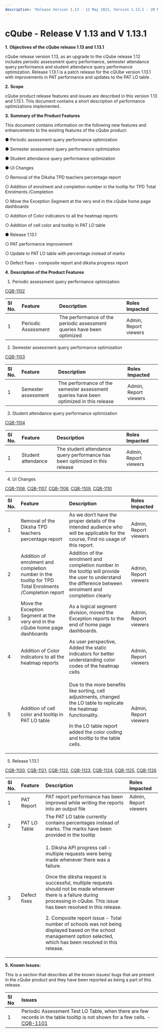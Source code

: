 ```yaml
---
description: 'Release Version 1.13 - 12 May 2021, Version 1.13.1 - 20 May 2021'
---
```


# cQube - Release V 1.13 and V 1.13.1

**1.**           **Objectives of the cQube release 1.13 and 1.13.1**

cQube release version 1.13, as an upgrade to the cQube release 1.12 includes periodic assessment query performance, semester attendance query performance and student attendance query performance  optimization.  Release 1.13.1 is a patch release for the cQUbe version 1.13.1 with improvements in PAT performance and updates to the PAT LO table .

**2.**           **Scope**

cQube product release features and issues are described in this version 1.13 and 1.13.1. This document contains a short description of performance optimizations implemented..

**3.**           **Summary of the Product Features** 

This document contains information on the following new features and enhancements to the existing features of the cQube product:

●        Periodic assessment query performance optimization

●        Semester assessment query performance optimization

●        Student attendance query performance optimization

●        UI Changes

○        Removal of the Diksha TPD teachers percentage report

○        Addition of enrolment and completion number in the tooltip for TPD Total Enrolments /Completion

○        Move the Exception Segment at the very end in the cQube home page dashboards

○        Addition of Color indicators to all the heatmap reports

○        Addition of cell color and tooltip in PAT LO table

●        Release 1.13.1

○        PAT performance improvement

○        Update to PAT LO table with percentage instead of marks

○        Defect fixes - composite report and diksha progress report

**4.**           **Description of the Product Features**

1. Periodic assessment query performance optimization

 [CQB-1102](https://project-sunbird.atlassian.net/browse/CQB-1102)

| Sl No. | Feature | Description | Roles Impacted |
| :--- | :--- | :--- | :--- |
| 1 | Periodic Assessment | The performance of the periodic assessment queries have been optimized | Admin, Report viewers |

2. Semester assessment query performance optimization

[CQB-1103](https://project-sunbird.atlassian.net/browse/CQB-1103)

| Sl No. | Feature | Description | Roles Impacted |
| :--- | :--- | :--- | :--- |
| 1 | Semester assessment | The performance of the semester assessment queries have been optimized in this release | Admin, Report viewers |

3. Student attendance query performance optimization

[CQB-1104](https://project-sunbird.atlassian.net/browse/CQB-1104)

| Sl No. | Feature | Description | Roles Impacted |
| :--- | :--- | :--- | :--- |
| 1 | Student attendance | The student attendance query performance has been optimized in this release | Admin, Report viewers |

4. UI Changes

[CQB-1106](https://project-sunbird.atlassian.net/browse/CQB-1106), [CQB-1107](https://project-sunbird.atlassian.net/browse/CQB-1107), [CQB-1108](https://project-sunbird.atlassian.net/browse/CQB-1108), [CQB-1109](https://project-sunbird.atlassian.net/browse/CQB-1109), [CQB-1110](https://project-sunbird.atlassian.net/browse/CQB-1110)

<table>
  <thead>
    <tr>
      <th style="text-align:left">Sl No.</th>
      <th style="text-align:left">Feature</th>
      <th style="text-align:left">Description</th>
      <th style="text-align:left">Roles Impacted</th>
    </tr>
  </thead>
  <tbody>
    <tr>
      <td style="text-align:left">1</td>
      <td style="text-align:left">Removal of the Diksha TPD teachers percentage report</td>
      <td style="text-align:left">As we don&#x2019;t have the proper details of the intended audience who
        will be applicable for the course, Find no usage of this report.</td>
      <td
      style="text-align:left">Admin, Report viewers</td>
    </tr>
    <tr>
      <td style="text-align:left">2</td>
      <td style="text-align:left">Addition of enrolment and completion number in the tooltip for TPD Total
        Enrolments /Completion report</td>
      <td style="text-align:left">Addition of the enrolment and completion number in the tooltip will provide
        the user to understand the difference between enrolment and completion
        clearly</td>
      <td style="text-align:left">Admin, Report viewers</td>
    </tr>
    <tr>
      <td style="text-align:left">3</td>
      <td style="text-align:left">Move the Exception Segment at the very end in the cQube home page dashboards</td>
      <td
      style="text-align:left">As a logical segment division, moved the Exception reports to the end
        of home page dashboards.</td>
        <td style="text-align:left">Admin, Report viewers</td>
    </tr>
    <tr>
      <td style="text-align:left">4</td>
      <td style="text-align:left">Addition of Color indicators to all the heatmap reports</td>
      <td style="text-align:left">As user perspective, Added the static indicators for better understanding
        color codes of the heatmap cells</td>
      <td style="text-align:left">Admin, Report viewers</td>
    </tr>
    <tr>
      <td style="text-align:left">5</td>
      <td style="text-align:left">Addition of cell color and tooltip in PAT LO table</td>
      <td style="text-align:left">
        <p>Due to the more benefits like sorting, cell adjustments, changed the LO
          table to replicate the heatmap functionality.</p>
        <p>In the LO table report added the color coding and tooltip to the table
          cells.</p>
      </td>
      <td style="text-align:left">Admin, Report viewers</td>
    </tr>
  </tbody>
</table>

5. Release 1.13.1

[CQB-1120](https://project-sunbird.atlassian.net/browse/CQB-1120), [CQB-1121](https://project-sunbird.atlassian.net/browse/CQB-1121), [CQB-1122](https://project-sunbird.atlassian.net/browse/CQB-1122), [CQB-1123](https://project-sunbird.atlassian.net/browse/CQB-1123), [CQB-1124](https://project-sunbird.atlassian.net/browse/CQB-1124), [CQB-1125](https://project-sunbird.atlassian.net/browse/CQB-1125), [CQB-1126](https://project-sunbird.atlassian.net/browse/CQB-1126)

<table>
  <thead>
    <tr>
      <th style="text-align:left">Sl No.</th>
      <th style="text-align:left">Feature</th>
      <th style="text-align:left">Description</th>
      <th style="text-align:left">Roles Impacted</th>
    </tr>
  </thead>
  <tbody>
    <tr>
      <td style="text-align:left">1</td>
      <td style="text-align:left">PAT Report</td>
      <td style="text-align:left">PAT report performance has been improved while writing the reports into
        an output file</td>
      <td style="text-align:left">Admin, Report viewers</td>
    </tr>
    <tr>
      <td style="text-align:left">2</td>
      <td style="text-align:left">PAT LO Table</td>
      <td style="text-align:left">The PAT LO table currently contains percentages instead of marks. The
        marks have been provided in the tooltip</td>
      <td style="text-align:left"></td>
    </tr>
    <tr>
      <td style="text-align:left">3</td>
      <td style="text-align:left">Defect fixes</td>
      <td style="text-align:left">
        <p>1. Diksha API progress call - multiple requests were being made whenever
          there was a failure.</p>
        <p>Once the diksha request is successful, multiple requests should not be
          made whenever there is a failure during processing in cQube. This issue
          has been resolved in this release.</p>
        <p>2. Composite report issue - Total number of schools was not being displayed
          based on the school management option selected, which has been resolved
          in this release.</p>
      </td>
      <td style="text-align:left"></td>
    </tr>
  </tbody>
</table>

**5.**           **Known Issues:**

This is a section that describes all the known issues/ bugs that are present in the cQube product and they have been reported as being a part of this release.

| Sl No | Issues |
| :--- | :--- |
| 1 | Periodic Assessment Test LO Table, when there are few records in the table tooltip is not shown for a few cells. - [CQB-1101](https://project-sunbird.atlassian.net/browse/CQB-1101) |

